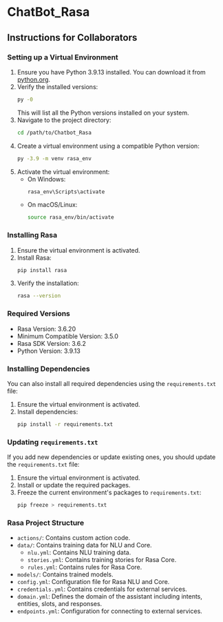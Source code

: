 # ChatBot_Rasa

## Instructions for Collaborators

### Setting up a Virtual Environment

1. Ensure you have Python 3.9.13 installed. You can download it from [python.org](https://www.python.org/).
2. Verify the installed versions:
    ```sh
    py -0
    ```
    This will list all the Python versions installed on your system.
3. Navigate to the project directory:
    ```sh
    cd /path/to/Chatbot_Rasa
    ```
4. Create a virtual environment using a compatible Python version:
    ```sh
    py -3.9 -m venv rasa_env
    ```
5. Activate the virtual environment:
    - On Windows:
        ```sh
        rasa_env\Scripts\activate
        ```
    - On macOS/Linux:
        ```sh
        source rasa_env/bin/activate
        ```

### Installing Rasa

1. Ensure the virtual environment is activated.
2. Install Rasa:
    ```sh
    pip install rasa
    ```
3. Verify the installation:
    ```sh
    rasa --version
    ```

### Required Versions

- Rasa Version: 3.6.20
- Minimum Compatible Version: 3.5.0
- Rasa SDK Version: 3.6.2
- Python Version: 3.9.13

### Installing Dependencies

You can also install all required dependencies using the `requirements.txt` file:
1. Ensure the virtual environment is activated.
2. Install dependencies:
    ```sh
    pip install -r requirements.txt
    ```

### Updating `requirements.txt`

If you add new dependencies or update existing ones, you should update the `requirements.txt` file:
1. Ensure the virtual environment is activated.
2. Install or update the required packages.
3. Freeze the current environment's packages to `requirements.txt`:
    ```sh
    pip freeze > requirements.txt
    ```

### Rasa Project Structure

- `actions/`: Contains custom action code.
- `data/`: Contains training data for NLU and Core.
  - `nlu.yml`: Contains NLU training data.
  - `stories.yml`: Contains training stories for Rasa Core.
  - `rules.yml`: Contains rules for Rasa Core.
- `models/`: Contains trained models.
- `config.yml`: Configuration file for Rasa NLU and Core.
- `credentials.yml`: Contains credentials for external services.
- `domain.yml`: Defines the domain of the assistant including intents, entities, slots, and responses.
- `endpoints.yml`: Configuration for connecting to external services.
